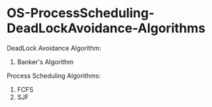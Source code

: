 # OS-ProcessScheduling-DeadLockAvoidance-Algorithms

DeadLock Avoidance Algorithm:
1. Banker's Algorithm

Process Scheduling Algorithms:
1. FCFS
2. SJF
